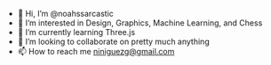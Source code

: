 - 👋 Hi, I’m @noahssarcastic
- 👀 I’m interested in Design, Graphics, Machine Learning, and Chess
- 🌱 I’m currently learning Three.js
- 💞️ I’m looking to collaborate on pretty much anything
- 📫 How to reach me niniguezg@gmail.com

<!---
noahssarcastic/noahssarcastic is a ✨ special ✨ repository because its `README.md` (this file) appears on your GitHub profile.
You can click the Preview link to take a look at your changes.
--->
